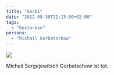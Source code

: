 ```yaml
---
title: "Gorbi"
date: "2022-08-30T22:15:00+02:00"
tags:
  - "Gestorben"
persons:
  - "Michail Gorbatschow"
---
```


![](/img/gorbi.jpeg)

Michail Sergejewitsch Gorbatschow ist tot.
